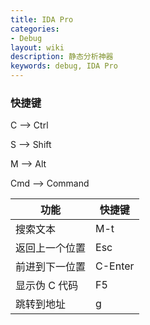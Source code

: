 ```yaml
---
title: IDA Pro
categories:
- Debug
layout: wiki
description: 静态分析神器
keywords: debug, IDA Pro
---
```


### 快捷键

C --> Ctrl

S --> Shift

M --> Alt

Cmd --> Command

| 功能           | 快捷键  |
|----------------|---------|
| 搜索文本       | M-t     |
| 返回上一个位置 | Esc     |
| 前进到下一位置 | C-Enter |
| 显示伪 C 代码  | F5      |
| 跳转到地址     | g       |

